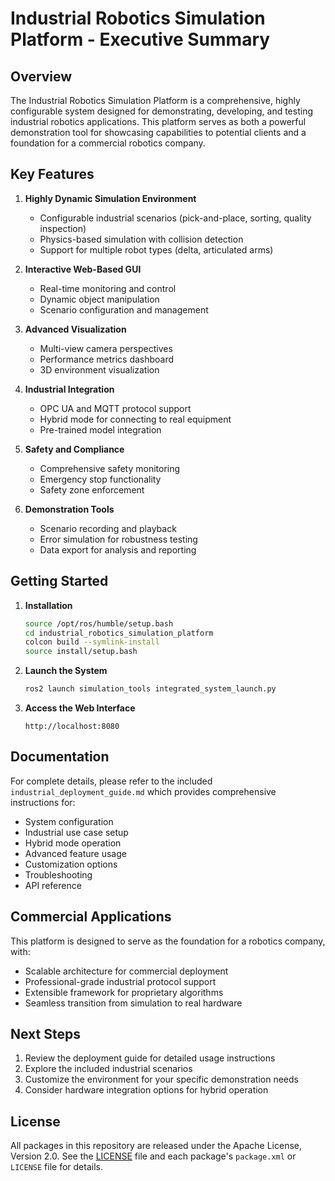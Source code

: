 # Industrial Robotics Simulation Platform - Executive Summary

## Overview

The Industrial Robotics Simulation Platform is a comprehensive, highly configurable system designed for demonstrating, developing, and testing industrial robotics applications. This platform serves as both a powerful demonstration tool for showcasing capabilities to potential clients and a foundation for a commercial robotics company.

## Key Features

1. **Highly Dynamic Simulation Environment**
   - Configurable industrial scenarios (pick-and-place, sorting, quality inspection)
   - Physics-based simulation with collision detection
   - Support for multiple robot types (delta, articulated arms)

2. **Interactive Web-Based GUI**
   - Real-time monitoring and control
   - Dynamic object manipulation
   - Scenario configuration and management

3. **Advanced Visualization**
   - Multi-view camera perspectives
   - Performance metrics dashboard
   - 3D environment visualization

4. **Industrial Integration**
   - OPC UA and MQTT protocol support
   - Hybrid mode for connecting to real equipment
   - Pre-trained model integration

5. **Safety and Compliance**
   - Comprehensive safety monitoring
   - Emergency stop functionality
   - Safety zone enforcement

6. **Demonstration Tools**
   - Scenario recording and playback
   - Error simulation for robustness testing
   - Data export for analysis and reporting

## Getting Started

1. **Installation**
   ```bash
   source /opt/ros/humble/setup.bash
   cd industrial_robotics_simulation_platform
   colcon build --symlink-install
   source install/setup.bash
   ```

2. **Launch the System**
   ```bash
   ros2 launch simulation_tools integrated_system_launch.py
   ```

3. **Access the Web Interface**
   ```
   http://localhost:8080
   ```

## Documentation

For complete details, please refer to the included `industrial_deployment_guide.md` which provides comprehensive instructions for:
- System configuration
- Industrial use case setup
- Hybrid mode operation
- Advanced feature usage
- Customization options
- Troubleshooting
- API reference

## Commercial Applications

This platform is designed to serve as the foundation for a robotics company, with:
- Scalable architecture for commercial deployment
- Professional-grade industrial protocol support
- Extensible framework for proprietary algorithms
- Seamless transition from simulation to real hardware

## Next Steps

1. Review the deployment guide for detailed usage instructions
2. Explore the included industrial scenarios
3. Customize the environment for your specific demonstration needs
4. Consider hardware integration options for hybrid operation

## License

All packages in this repository are released under the Apache License, Version 2.0. See the [LICENSE](LICENSE) file and each package's `package.xml` or `LICENSE` file for details.
